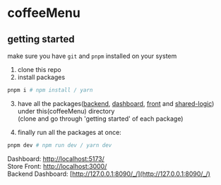 # coffeeMenu

## getting started

make sure you have `git` and `pnpm` installed on your system

1) clone this repo
2) install packages

```bash
pnpm i # npm install / yarn
```

3) have all the packages([backend](https://github.com/coffeeMenu/coffeeMenu-backend), [dashboard](https://github.com/coffeeMenu/coffeeMenu-dashboard), [front](https://github.com/coffeeMenu/coffeeMenu-front) and [shared-logic](https://github.com/coffeeMenu/coffeeMenu-shared-logic)) under this(coffeeMenu) directory  
(clone and go through 'getting started' of each package)

4) finally run all the packages at once:

```bash
pnpm dev # npm run dev / yarn dev
```
  
Dashboard: [http://localhost:5173/](http://localhost:5173/)  
Store Front: [http://localhost:3000/](http://localhost:3000/)  
Backend Dashboard: [http://127.0.0.1:8090/_/](http://127.0.0.1:8090/_/)
